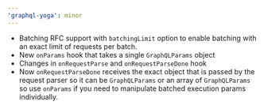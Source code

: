 ```yaml
---
'graphql-yoga': minor
---
```


- Batching RFC support with `batchingLimit` option to enable batching with an exact limit of requests per batch.
- New `onParams` hook that takes a single `GraphQLParams` object
- Changes in `onRequestParse` and `onRequestParseDone` hook
- Now `onRequestParseDone` receives the exact object that is passed by the request parser so it can be `GraphQLParams` or an array of `GraphQLParams` so use `onParams` if you need to manipulate batched execution params individually.
